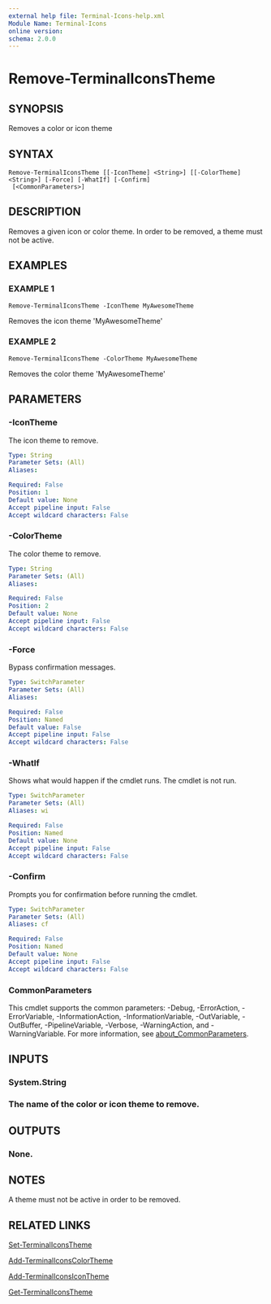 ```yaml
---
external help file: Terminal-Icons-help.xml
Module Name: Terminal-Icons
online version:
schema: 2.0.0
---
```


# Remove-TerminalIconsTheme

## SYNOPSIS
Removes a color or icon theme

## SYNTAX

```
Remove-TerminalIconsTheme [[-IconTheme] <String>] [[-ColorTheme] <String>] [-Force] [-WhatIf] [-Confirm]
 [<CommonParameters>]
```

## DESCRIPTION
Removes a given icon or color theme.
In order to be removed, a theme must not be active.

## EXAMPLES

### EXAMPLE 1
```
Remove-TerminalIconsTheme -IconTheme MyAwesomeTheme
```

Removes the icon theme 'MyAwesomeTheme'

### EXAMPLE 2
```
Remove-TerminalIconsTheme -ColorTheme MyAwesomeTheme
```

Removes the color theme 'MyAwesomeTheme'

## PARAMETERS

### -IconTheme
The icon theme to remove.

```yaml
Type: String
Parameter Sets: (All)
Aliases:

Required: False
Position: 1
Default value: None
Accept pipeline input: False
Accept wildcard characters: False
```

### -ColorTheme
The color theme to remove.

```yaml
Type: String
Parameter Sets: (All)
Aliases:

Required: False
Position: 2
Default value: None
Accept pipeline input: False
Accept wildcard characters: False
```

### -Force
Bypass confirmation messages.

```yaml
Type: SwitchParameter
Parameter Sets: (All)
Aliases:

Required: False
Position: Named
Default value: False
Accept pipeline input: False
Accept wildcard characters: False
```

### -WhatIf
Shows what would happen if the cmdlet runs. The cmdlet is not run.

```yaml
Type: SwitchParameter
Parameter Sets: (All)
Aliases: wi

Required: False
Position: Named
Default value: None
Accept pipeline input: False
Accept wildcard characters: False
```

### -Confirm
Prompts you for confirmation before running the cmdlet.

```yaml
Type: SwitchParameter
Parameter Sets: (All)
Aliases: cf

Required: False
Position: Named
Default value: None
Accept pipeline input: False
Accept wildcard characters: False
```

### CommonParameters
This cmdlet supports the common parameters: -Debug, -ErrorAction, -ErrorVariable, -InformationAction, -InformationVariable, -OutVariable, -OutBuffer, -PipelineVariable, -Verbose, -WarningAction, and -WarningVariable. For more information, see [about_CommonParameters](http://go.microsoft.com/fwlink/?LinkID=113216).

## INPUTS

### System.String
### The name of the color or icon theme to remove.
## OUTPUTS

### None.
## NOTES
A theme must not be active in order to be removed.

## RELATED LINKS

[Set-TerminalIconsTheme]()

[Add-TerminalIconsColorTheme]()

[Add-TerminalIconsIconTheme]()

[Get-TerminalIconsTheme]()

